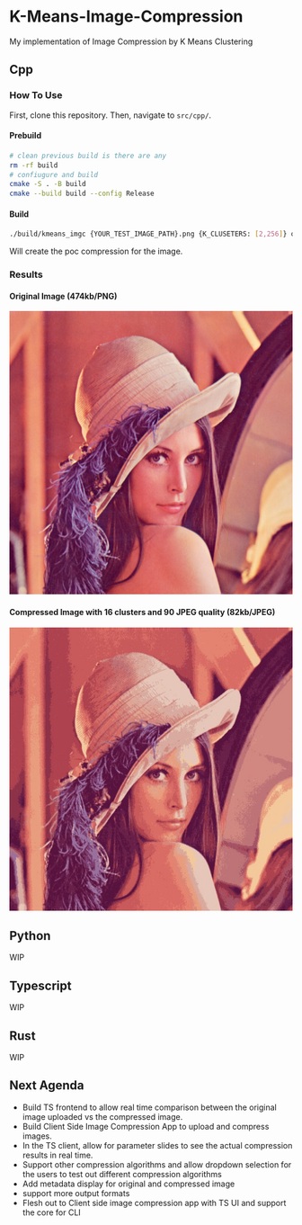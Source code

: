 # K-Means-Image-Compression

My implementation of Image Compression by K Means Clustering

## Cpp

### How To Use

First, clone this repository. Then, navigate to `src/cpp/`.

#### Prebuild

```bash
# clean previous build is there are any
rm -rf build
# confiugure and build
cmake -S . -B build
cmake --build build --config Release
```

#### Build

```bash
./build/kmeans_imgc {YOUR_TEST_IMAGE_PATH}.png {K_CLUSETERS: [2,256]} out {JPEG_QUALTIY: [0,100]}
```

Will create the poc compression for the image.

### Results

#### Original Image (474kb/PNG)

![PNG](./assets/Lenna.png)

#### Compressed Image with 16 clusters and 90 JPEG quality (82kb/JPEG)

![JPEG](./src/cpp/out/Lenna_k16_q90.jpg)

## Python

WIP

## Typescript

WIP

## Rust

WIP

## Next Agenda

- Build TS frontend to allow real time comparison between the original image uploaded vs the compressed image.
- Build Client Side Image Compression App to upload and compress images.
- In the TS client, allow for parameter slides to see the actual compression results in real time.
- Support other compression algorithms and allow dropdown selection for the users to test out different compression algorithms
- Add metadata display for original and compressed image
- support more output formats
- Flesh out to Client side image compression app with TS UI and support the core for CLI
